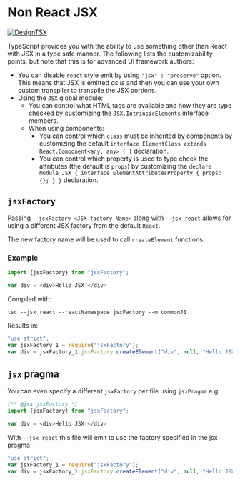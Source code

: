 # Non React JSX

[![DesignTSX](https://raw.githubusercontent.com/basarat/typescript-book/master/images/designtsx-banner.png)](https://designtsx.com)

TypeScript provides you with the ability to use something other than React with JSX in a type safe manner. The following lists the customizability points, but note that this is for advanced UI framework authors:

* You can disable `react` style emit by using `"jsx" : "preserve"` option. This means that JSX is emitted *as is* and then you can use your own custom transpiler to transpile the JSX portions.
* Using the `JSX` global module:
    * You can control what HTML tags are available and how they are type checked by customizing the `JSX.IntrinsicElements` interface members.
    * When using components:
        * You can control which `class` must be inherited by components by customizing the default `interface ElementClass extends React.Component<any, any> { }` declaration.
        * You can control which property is used to type check the attributes (the default is `props`) by customizing the `declare module JSX { interface ElementAttributesProperty { props: {}; } }` declaration.

## `jsxFactory`

Passing `--jsxFactory <JSX factory Name>` along with `--jsx react` allows for using a different JSX factory from the default `React`.

The new factory name will be used to call `createElement` functions.

### Example

```ts
import {jsxFactory} from "jsxFactory";

var div = <div>Hello JSX!</div>
```

Compiled with:

```shell
tsc --jsx react --reactNamespace jsxFactory --m commonJS
```

Results in:

```js
"use strict";
var jsxFactory_1 = require("jsxFactory");
var div = jsxFactory_1.jsxFactory.createElement("div", null, "Hello JSX!");
```

## `jsx` pragma

You can even specify a different `jsxFactory` per file using `jsxPragma` e.g. 


```js
/** @jsx jsxFactory */
import {jsxFactory} from "jsxFactory";

var div = <div>Hello JSX!</div>
```

With `--jsx react` this file will emit to use the factory specified in the jsx pragma: 
```js
"use strict";
var jsxFactory_1 = require("jsxFactory");
var div = jsxFactory_1.jsxFactory.createElement("div", null, "Hello JSX!");
```
